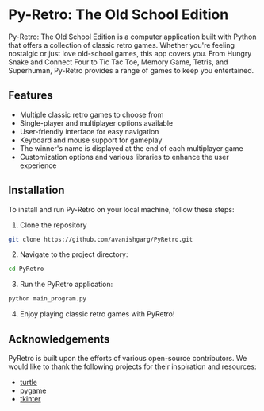 
# Py-Retro: The Old School Edition

Py-Retro: The Old School Edition is a computer application built with Python that offers a collection of classic retro games. Whether you're feeling nostalgic or just love old-school games, this app covers you. From Hungry Snake and Connect Four to Tic Tac Toe, Memory Game, Tetris, and Superhuman, Py-Retro provides a range of games to keep you entertained.



## Features

- Multiple classic retro games to choose from
- Single-player and multiplayer options available
- User-friendly interface for easy navigation
- Keyboard and mouse support for gameplay
- The winner's name is displayed at the end of each multiplayer game
- Customization options and various libraries to enhance the user experience


## Installation

To install and run Py-Retro on your local machine, follow these steps:


1. Clone the repository
```bash
git clone https://github.com/avanishgarg/PyRetro.git
```

2. Navigate to the project directory:
```bash
cd PyRetro
```

3. Run the PyRetro application:
```bash
python main_program.py
```

4. Enjoy playing classic retro games with PyRetro!



    
## Acknowledgements

PyRetro is built upon the efforts of various open-source contributors. We would like to thank the following projects for their inspiration and resources:

 - [turtle](https://docs.python.org/3/library/turtle.html)
 - [pygame](https://www.pygame.org/)
 - [tkinter](https://docs.python.org/3/library/tkinter.html)

